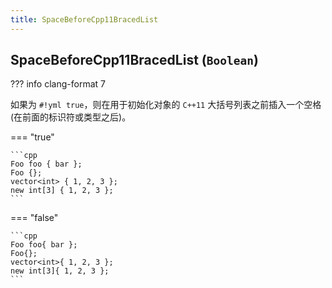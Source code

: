 ```yaml
---
title: SpaceBeforeCpp11BracedList
---
```


## SpaceBeforeCpp11BracedList (`Boolean`)

??? info
    clang-format 7

如果为 `#!yml true`，则在用于初始化对象的 `C++11` 大括号列表之前插入一个空格(在前面的标识符或类型之后)。

=== "true"

    ```cpp
    Foo foo { bar };
    Foo {};
    vector<int> { 1, 2, 3 };
    new int[3] { 1, 2, 3 };
    ```

=== "false"

    ```cpp
    Foo foo{ bar };
    Foo{};
    vector<int>{ 1, 2, 3 };
    new int[3]{ 1, 2, 3 };
    ```
